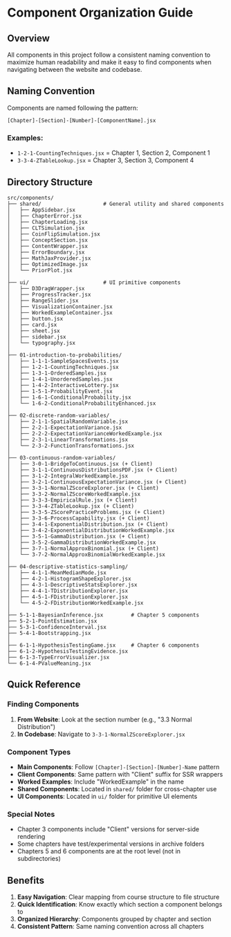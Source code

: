 # Component Organization Guide

## Overview
All components in this project follow a consistent naming convention to maximize human readability and make it easy to find components when navigating between the website and codebase.

## Naming Convention
Components are named following the pattern:
```
[Chapter]-[Section]-[Number]-[ComponentName].jsx
```

### Examples:
- `1-2-1-CountingTechniques.jsx` = Chapter 1, Section 2, Component 1
- `3-3-4-ZTableLookup.jsx` = Chapter 3, Section 3, Component 4

## Directory Structure

```
src/components/
├── shared/                    # General utility and shared components
│   ├── AppSidebar.jsx
│   ├── ChapterError.jsx
│   ├── ChapterLoading.jsx
│   ├── CLTSimulation.jsx
│   ├── CoinFlipSimulation.jsx
│   ├── ConceptSection.jsx
│   ├── ContentWrapper.jsx
│   ├── ErrorBoundary.jsx
│   ├── MathJaxProvider.jsx
│   ├── OptimizedImage.jsx
│   └── PriorPlot.jsx
│
├── ui/                        # UI primitive components
│   ├── D3DragWrapper.jsx
│   ├── ProgressTracker.jsx
│   ├── RangeSlider.jsx
│   ├── VisualizationContainer.jsx
│   ├── WorkedExampleContainer.jsx
│   ├── button.jsx
│   ├── card.jsx
│   ├── sheet.jsx
│   ├── sidebar.jsx
│   └── typography.jsx
│
├── 01-introduction-to-probabilities/
│   ├── 1-1-1-SampleSpacesEvents.jsx
│   ├── 1-2-1-CountingTechniques.jsx
│   ├── 1-3-1-OrderedSamples.jsx
│   ├── 1-4-1-UnorderedSamples.jsx
│   ├── 1-4-2-InteractiveLottery.jsx
│   ├── 1-5-1-ProbabilityEvent.jsx
│   ├── 1-6-1-ConditionalProbability.jsx
│   └── 1-6-2-ConditionalProbabilityEnhanced.jsx
│
├── 02-discrete-random-variables/
│   ├── 2-1-1-SpatialRandomVariable.jsx
│   ├── 2-2-1-ExpectationVariance.jsx
│   ├── 2-2-2-ExpectationVarianceWorkedExample.jsx
│   ├── 2-3-1-LinearTransformations.jsx
│   └── 2-3-2-FunctionTransformations.jsx
│
├── 03-continuous-random-variables/
│   ├── 3-0-1-BridgeToContinuous.jsx (+ Client)
│   ├── 3-1-1-ContinuousDistributionsPDF.jsx (+ Client)
│   ├── 3-1-2-IntegralWorkedExample.jsx
│   ├── 3-2-1-ContinuousExpectationVariance.jsx (+ Client)
│   ├── 3-3-1-NormalZScoreExplorer.jsx (+ Client)
│   ├── 3-3-2-NormalZScoreWorkedExample.jsx
│   ├── 3-3-3-EmpiricalRule.jsx (+ Client)
│   ├── 3-3-4-ZTableLookup.jsx (+ Client)
│   ├── 3-3-5-ZScorePracticeProblems.jsx (+ Client)
│   ├── 3-3-6-ProcessCapability.jsx (+ Client)
│   ├── 3-4-1-ExponentialDistribution.jsx (+ Client)
│   ├── 3-4-2-ExponentialDistributionWorkedExample.jsx
│   ├── 3-5-1-GammaDistribution.jsx (+ Client)
│   ├── 3-5-2-GammaDistributionWorkedExample.jsx
│   ├── 3-7-1-NormalApproxBinomial.jsx (+ Client)
│   └── 3-7-2-NormalApproxBinomialWorkedExample.jsx
│
├── 04-descriptive-statistics-sampling/
│   ├── 4-1-1-MeanMedianMode.jsx
│   ├── 4-2-1-HistogramShapeExplorer.jsx
│   ├── 4-3-1-DescriptiveStatsExplorer.jsx
│   ├── 4-4-1-TDistributionExplorer.jsx
│   ├── 4-5-1-FDistributionExplorer.jsx
│   └── 4-5-2-FDistributionWorkedExample.jsx
│
├── 5-1-1-BayesianInference.jsx         # Chapter 5 components
├── 5-2-1-PointEstimation.jsx
├── 5-3-1-ConfidenceInterval.jsx
├── 5-4-1-Bootstrapping.jsx
│
├── 6-1-1-HypothesisTestingGame.jsx     # Chapter 6 components
├── 6-1-2-HypothesisTestingEvidence.jsx
├── 6-1-3-TypeErrorVisualizer.jsx
└── 6-1-4-PValueMeaning.jsx
```

## Quick Reference

### Finding Components
1. **From Website**: Look at the section number (e.g., "3.3 Normal Distribution")
2. **In Codebase**: Navigate to `3-3-1-NormalZScoreExplorer.jsx`

### Component Types
- **Main Components**: Follow `[Chapter]-[Section]-[Number]-Name` pattern
- **Client Components**: Same pattern with "Client" suffix for SSR wrappers
- **Worked Examples**: Include "WorkedExample" in the name
- **Shared Components**: Located in `shared/` folder for cross-chapter use
- **UI Components**: Located in `ui/` folder for primitive UI elements

### Special Notes
- Chapter 3 components include "Client" versions for server-side rendering
- Some chapters have test/experimental versions in archive folders
- Chapters 5 and 6 components are at the root level (not in subdirectories)

## Benefits
1. **Easy Navigation**: Clear mapping from course structure to file structure
2. **Quick Identification**: Know exactly which section a component belongs to
3. **Organized Hierarchy**: Components grouped by chapter and section
4. **Consistent Pattern**: Same naming convention across all chapters